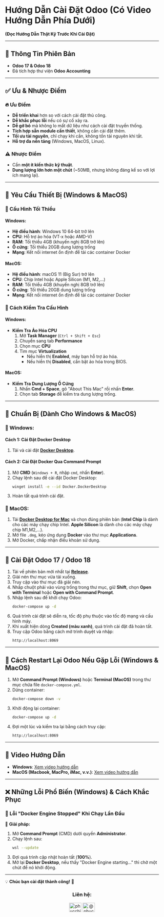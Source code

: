 # Hướng Dẫn Cài Đặt Odoo (Có Video Hướng Dẫn Phía Dưới)  
**(Đọc Hướng Dẫn Thật Kỹ Trước Khi Cài Đặt)**

---

## 🔹 Thông Tin Phiên Bản

- **Odoo 17 & Odoo 18**
- Đã tích hợp thư viện **Odoo Accounting**

---

## ✅ Ưu & Nhược Điểm

### 🔥 Ưu Điểm
- **Dễ triển khai** hơn so với cách cài đặt thủ công.
- **Dễ khắc phục lỗi** nếu có sự cố xảy ra.
- **Dễ gỡ bỏ** mà không lo mất dữ liệu như cách cài đặt truyền thống.
- **Tích hợp sẵn module cần thiết**, không cần cài đặt thêm.
- **Tối ưu tài nguyên**, chỉ chạy khi cần, không tốn tài nguyên khi tắt.
- **Hỗ trợ đa nền tảng** (Windows, MacOS, Linux).

### ⚠️ Nhược Điểm
- Cần **một ít kiến thức kỹ thuật**.
- **Dung lượng lớn hơn một chút** (~50MB, nhưng không đáng kể so với lợi ích mang lại).

---

## 📌 Yêu Cầu Thiết Bị (Windows & MacOS)

### 🔹 Cấu Hình Tối Thiểu
#### Windows:
- **Hệ điều hành**: Windows 10 64-bit trở lên
- **CPU**: Hỗ trợ ảo hóa (VT-x hoặc AMD-V)
- **RAM**: Tối thiểu 4GB (khuyến nghị 8GB trở lên)
- **Ổ cứng**: Tối thiểu 20GB dung lượng trống
- **Mạng**: Kết nối internet ổn định để tải các container Docker

#### MacOS:
- **Hệ điều hành**: macOS 11 (Big Sur) trở lên
- **CPU**: Chip Intel hoặc Apple Silicon (M1, M2,...)
- **RAM**: Tối thiểu 4GB (khuyến nghị 8GB trở lên)
- **Ổ cứng**: Tối thiểu 20GB dung lượng trống
- **Mạng**: Kết nối internet ổn định để tải các container Docker

### 🔹 Cách Kiểm Tra Cấu Hình
#### Windows:
- **Kiểm Tra Ảo Hóa CPU**
  1. Mở **Task Manager** (`Ctrl + Shift + Esc`)
  2. Chuyển sang tab **Performance**
  3. Chọn mục **CPU**
  4. Tìm mục **Virtualization**
     - Nếu hiển thị **Enabled**, máy bạn hỗ trợ ảo hóa.
     - Nếu hiển thị **Disabled**, cần bật ảo hóa trong BIOS.

#### MacOS:
- **Kiểm Tra Dung Lượng Ổ Cứng**
  1. Nhấn **Cmd + Space**, gõ "About This Mac" rồi nhấn **Enter**.
  2. Chọn tab **Storage** để kiểm tra dung lượng trống.

---

## 📌 Chuẩn Bị (Dành Cho Windows & MacOS)

### 🔹 Windows:
#### Cách 1: Cài Đặt Docker Desktop
1. Tải và cài đặt **[Docker Desktop](https://www.docker.com/products/docker-desktop/)**.

#### Cách 2: Cài Đặt Docker Qua Command Prompt
1. Mở **CMD** (`Windows + R`, nhập `cmd`, nhấn **Enter**).
2. Chạy lệnh sau để cài đặt Docker Desktop:
   ```sh
   winget install -e --id Docker.DockerDesktop
   ```
3. Hoàn tất quá trình cài đặt.

### 🔹 MacOS:
1. Tải **[Docker Desktop for Mac](https://www.docker.com/products/docker-desktop/)** và chọn đúng phiên bản (**Intel Chip** là dành cho các máy chạy chip Intel. **Apple Silicon** là dành cho các máy chạy chip M1,M2,...).
2. Mở file `.dmg`, kéo ứng dụng **Docker** vào thư mục **Applications**.
3. Mở Docker, chấp nhận điều khoản sử dụng.

---

## 🚀 Cài Đặt Odoo 17 / Odoo 18

1. Tải về phiên bản mới nhất tại **[Release](https://github.com/PhucChiVas161/odoo-erp-docker/releases)**.
2. Giải nén thư mục vừa tải xuống.
3. Truy cập vào thư mục đã giải nén.
4. Nhấp chuột phải vào vùng trống trong thư mục, giữ **Shift**, chọn **Open with Terminal** hoặc **Open with Command Prompt**.
5. Nhập lệnh sau để khởi chạy Odoo:
   ```sh
   docker-compose up -d
   ```
6. Quá trình cài đặt sẽ diễn ra, tốc độ phụ thuộc vào tốc độ mạng và cấu hình máy.
7. Khi xuất hiện dòng **Created (màu xanh)**, quá trình cài đặt đã hoàn tất.
8. Truy cập Odoo bằng cách mở trình duyệt và nhập:
   ```
   http://localhost:8069
   ```

---

## 🔄 Cách Restart Lại Odoo Nếu Gặp Lỗi (Windows & MacOS)
1. Mở **Command Prompt (Windows)** hoặc **Terminal (MacOS)** trong thư mục chứa file `docker-compose.yml`.
2. Dừng container:
   ```sh
   docker-compose down -v
   ```
3. Khởi động lại container:
   ```sh
   docker-compose up -d
   ```
4. Đợi một lúc và kiểm tra lại bằng cách truy cập:
   ```
   http://localhost:8069
   ```

---

## 🎥 Video Hướng Dẫn

- **Windows**: [Xem video hướng dẫn](https://www.youtube.com/watch?v=FjjfyuB0In0)
- **MacOS (Macbook, MacPro, iMac, v.v.)**: [Xem video hướng dẫn](https://www.youtube.com/watch?v=ZMmPEiG77Sg)

---

## ❌ Những Lỗi Phổ Biến (Windows) & Cách Khắc Phục

### 🔹 Lỗi "Docker Engine Stopped" Khi Chạy Lần Đầu
📌 **Giải pháp:**
1. Mở **Command Prompt** (CMD) dưới quyền **Administrator**.
2. Chạy lệnh sau:
   ```sh
   wsl --update
   ```
3. Đợi quá trình cập nhật hoàn tất (**100%**).
4. Mở lại **Docker Desktop**, nếu thấy "Docker Engine starting..." thì chờ một chút để nó khởi động.

---

💡 **Chúc bạn cài đặt thành công!** 🚀

<h3 align="center">Liên hệ:</h3>
<p align="center">
<a href="https://fb.com/phucchivas1601" target="blank"><img align="center" src="https://raw.githubusercontent.com/rahuldkjain/github-profile-readme-generator/master/src/images/icons/Social/facebook.svg" alt="phucchivas1601" height="30" width="40" /></a>
<a href="https://www.youtube.com/@phucchivas1601" target="blank"><img align="center" src="https://raw.githubusercontent.com/rahuldkjain/github-profile-readme-generator/master/src/images/icons/Social/youtube.svg" alt="@phucchivas1601" height="30" width="40" /></a>
</p>

